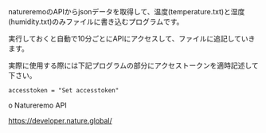 natureremoのAPIからjsonデータを取得して、温度(temperature.txt)と湿度(humidity.txt)のみファイルに書き込むプログラムです。

実行しておくと自動で10分ごとにAPIにアクセスして、ファイルに追記していきます。

実際に使用する際には下記プログラムの部分にアクセストークンを適時記述して下さい。

```
accesstoken = "Set accesstoken"
```

o Natureremo API

https://developer.nature.global/
